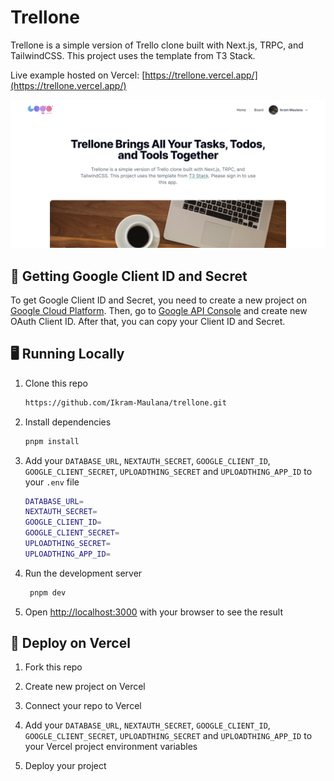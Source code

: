 # Trellone

Trellone is a simple version of Trello clone built with Next.js, TRPC, and TailwindCSS. This project uses the template from T3 Stack.

Live example hosted on Vercel: [https://trellone.vercel.app/](https://trellone.vercel.app/)

![Trellone](public/trellone.png)

## 🔑 Getting Google Client ID and Secret

To get Google Client ID and Secret, you need to create a new project on [Google Cloud Platform](https://console.cloud.google.com/). Then, go to [Google API Console](https://console.cloud.google.com/apis/credentials) and create new OAuth Client ID. After that, you can copy your Client ID and Secret.

## 🖥️ Running Locally

1. Clone this repo

   ```bash
   https://github.com/Ikram-Maulana/trellone.git
   ```

2. Install dependencies

   ```bash
   pnpm install
   ```

3. Add your `DATABASE_URL`, `NEXTAUTH_SECRET`, `GOOGLE_CLIENT_ID`, `GOOGLE_CLIENT_SECRET`, `UPLOADTHING_SECRET` and `UPLOADTHING_APP_ID` to your `.env` file

   ```bash
   DATABASE_URL=
   NEXTAUTH_SECRET=
   GOOGLE_CLIENT_ID=
   GOOGLE_CLIENT_SECRET=
   UPLOADTHING_SECRET=
   UPLOADTHING_APP_ID=
   ```

4. Run the development server

   ```bash
    pnpm dev
   ```

5. Open [http://localhost:3000](http://localhost:3000) with your browser to see the result

## 🚀 Deploy on Vercel

1. Fork this repo

2. Create new project on Vercel

3. Connect your repo to Vercel

4. Add your `DATABASE_URL`, `NEXTAUTH_SECRET`, `GOOGLE_CLIENT_ID`, `GOOGLE_CLIENT_SECRET`, `UPLOADTHING_SECRET` and `UPLOADTHING_APP_ID` to your Vercel project environment variables

5. Deploy your project
